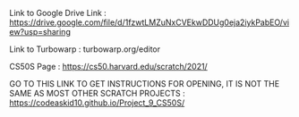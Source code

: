 Link to Google Drive Link : https://drive.google.com/file/d/1fzwtLMZuNxCVEkwDDUg0eja2iykPabEO/view?usp=sharing


Link to Turbowarp : turbowarp.org/editor

CS50S Page : https://cs50.harvard.edu/scratch/2021/

GO TO THIS LINK TO GET INSTRUCTIONS FOR OPENING, IT IS NOT THE SAME AS MOST OTHER SCRATCH PROJECTS : https://codeaskid10.github.io/Project_9_CS50S/
